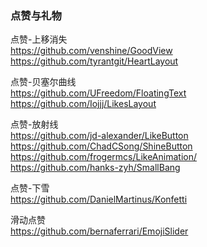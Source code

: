 ### 点赞与礼物

点赞-上移消失  
https://github.com/venshine/GoodView  
https://github.com/tyrantgit/HeartLayout  


点赞-贝塞尔曲线  
https://github.com/UFreedom/FloatingText  
https://github.com/Iojjj/LikesLayout  


点赞-放射线  
https://github.com/jd-alexander/LikeButton  
https://github.com/ChadCSong/ShineButton  
https://github.com/frogermcs/LikeAnimation/  
https://github.com/hanks-zyh/SmallBang  


点赞-下雪  
https://github.com/DanielMartinus/Konfetti  


滑动点赞  
https://github.com/bernaferrari/EmojiSlider  



